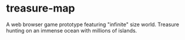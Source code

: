 # treasure-map
A web browser game prototype featuring "infinite" size world. Treasure hunting on an immense ocean with millions of islands.
